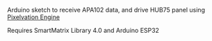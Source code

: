 Arduino sketch to receive APA102 data, and drive HUB75 panel using [Pixelvation Engine](https://github.com/Pixelvation/Pixelvation)

Requires SmartMatrix Library 4.0 and Arduino ESP32